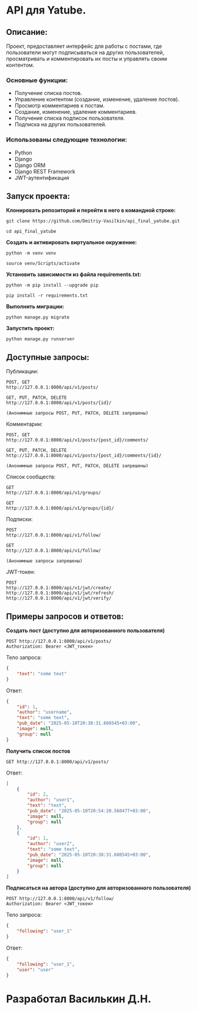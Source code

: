 # API для Yatube.

## Описание:
Проект, предоставляет интерфейс для работы с постами, где пользователи могут подписываться на других пользователей, просматривать и комментировать их посты и управлять своим контентом.

### Основные функции:
- Получение списка постов.
- Управление контентом (создание, изменение, удаление постов).
- Просмотр комментариев к постам.
- Создание, изменение, удаление комментариев.
- Получение списка подписок пользователя.
- Подписка на других пользователей.

### Использованы следующие технологии:

- Python
- Django
- Django ORM
- Django REST Framework
- JWT-аутентификация

## Запуск проекта:

**Клонировать репозиторий и перейти в него в командной строке:**
```
git clone https://github.com/Dmitriy-Vasilkin/api_final_yatube.git
```
```
cd api_final_yatube
```

**Cоздать и активировать виртуальное окружение:**
```
python -m venv venv
```
```
source venv/Scripts/activate
```

**Установить зависимости из файла requirements.txt:**
```
python -m pip install --upgrade pip
```
```
pip install -r requirements.txt
```

**Выполнить миграции:**
```
python manage.py migrate
```

**Запустить проект:**
```
python manage.py runserver
```

## Доступные запросы:

Публикации:
```
POST, GET
http://127.0.0.1:8000/api/v1/posts/

GET, PUT, PATCH, DELETE
http://127.0.0.1:8000/api/v1/posts/{id}/

(Анонимные запросы POST, PUT, PATCH, DELETE запрешены)
```

Комментарии:
```
POST, GET
http://127.0.0.1:8000/api/v1/posts/{post_id}/comments/

GET, PUT, PATCH, DELETE
http://127.0.0.1:8000/api/v1/posts/{post_id}/comments/{id}/

(Анонимные запросы POST, PUT, PATCH, DELETE запрешены)
```

Список сообществ:
```
GET
http://127.0.0.1:8000/api/v1/groups/

GET
http://127.0.0.1:8000/api/v1/groups/{id}/
```

Подписки:
```
POST
http://127.0.0.1:8000/api/v1/follow/

GET
http://127.0.0.1:8000/api/v1/follow/

(Анонимные запросы запрешены)
```

JWT-токен:
```
POST
http://127.0.0.1:8000/api/v1/jwt/create/
http://127.0.0.1:8000/api/v1/jwt/refresh/
http://127.0.0.1:8000/api/v1/jwt/verify/
```

## Примеры запросов и ответов:

**Создать пост (доступно для авторизованного пользователя)**
```
POST http://127.0.0.1:8000/api/v1/posts/
Authorization: Bearer <JWT_токен>
```
Тело запроса:
```json
{
    "text": "some text"
}
```
Ответ:
```json
{
    "id": 1,
    "author": "username",
    "text": "some text",
    "pub_date": "2025-05-10T20:38:31.608545+03:00",
    "image": null,
    "group": null
}
```

**Получить список постов**
```
GET http://127.0.0.1:8000/api/v1/posts/
```
Ответ:
```json
[
    {
        "id": 2,
        "author": "user1",
        "text": "text",
        "pub_date": "2025-05-10T20:54:20.560477+03:00",
        "image": null,
        "group": null
    },
    {
        "id": 1,
        "author": "user2",
        "text": "some text",
        "pub_date": "2025-05-10T20:38:31.608545+03:00",
        "image": null,
        "group": null
    }
]
```
**Подписаться на автора (доступно для авторизованного пользователя)**
```
POST http://127.0.0.1:8000/api/v1/follow/
Authorization: Bearer <JWT_токен>
```
Тело запроса:
```json
{
    "following": "user_1"
}
```
Ответ:
```json
{
    "following": "user_1",
    "user": "user"
}
```

# Разработал Василькин Д.Н.